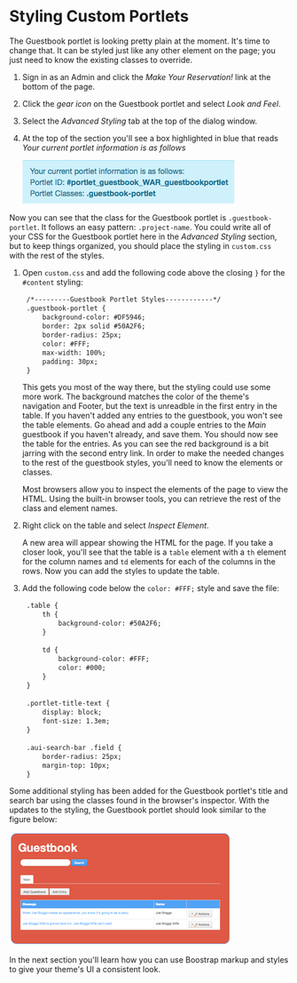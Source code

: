 # Styling Custom Portlets

The Guestbook portlet is looking pretty plain at the moment. It's time to change
that. It can be styled just like any other element on the page; you just need to
know the existing classes to override.

1. Sign in as an Admin and click the *Make Your Reservation!* link at the bottom
   of the page.

2. Click the *gear icon* on the Guestbook portlet and select *Look and Feel*.

3. Select the *Advanced Styling* tab at the top of the dialog window.

4. At the top of the section you'll see a box highlighted in blue that reads
   *Your current portlet information is as follows*

    ![Figure 1: You can view a custom portlet's class in the *Look and Feel* configuration menu.](../../images/current-portlet-info.png)

Now you can see that the class for the Guestbook portlet is
`.guestbook-portlet`. It follows an easy pattern: `.project-name`. You could
write all of your CSS for the Guestbook portlet here in the *Advanced Styling*
section, but to keep things organized, you should place the styling in
`custom.css` with the rest of the styles.

1. Open `custom.css` and add the following code above the closing `}` for the
   `#content` styling:

        /*---------Guestbook Portlet Styles------------*/
        .guestbook-portlet {
            background-color: #DF5946;
            border: 2px solid #50A2F6;
            border-radius: 25px;
            color: #FFF;
            max-width: 100%;
            padding: 30px;
        }

    This gets you most of the way there, but the styling could use some more
    work. The background matches the color of the theme's navigation and Footer,
    but the text is unreadble in the first entry in the table. If you haven't
    added any entries to the guestbook, you won't see the table elements. Go
    ahead and add a couple entries to the *Main* guestbook if you haven't
    already, and save them. You should now see the table for the entries. As you
    can see the red background is a bit jarring with the second entry link. In
    order to make the needed changes to the rest of the guestbook styles, you'll
    need to know the elements or classes.

    Most browsers allow you to inspect the elements of the page to view the
    HTML. Using the built-in browser tools, you can retrieve the rest of the
    class and element names.

2. Right click on the table and select *Inspect Element*.

    A new area will appear showing the HTML for the page. If you take a closer
    look, you'll see that the table is a `table` element with a `th` element for
    the column names and `td` elements for each of the columns in the rows. Now
    you can add the styles to update the table.

3. Add the following code below the `color: #FFF;` style and save the file:

        .table {
            th {
                background-color: #50A2F6;
            }

            td {
                background-color: #FFF;
                color: #000;
            }
        }

        .portlet-title-text {
            display: block;
            font-size: 1.3em;
        }

        .aui-search-bar .field {
            border-radius: 25px;
            margin-top: 10px;
        }

Some additional styling has been added for the Guestbook portlet's title and
search bar using the classes found in the browser's inspector. With the updates
to the styling, the Guestbook portlet should look similar to the figure below:

![Figure 1: The Guestbook portlet's styles now complement the theme.](../../images/guestbook-portlet-fin.png)

In the next section you'll learn how you can use Boostrap markup and styles to
give your theme's UI a consistent look.